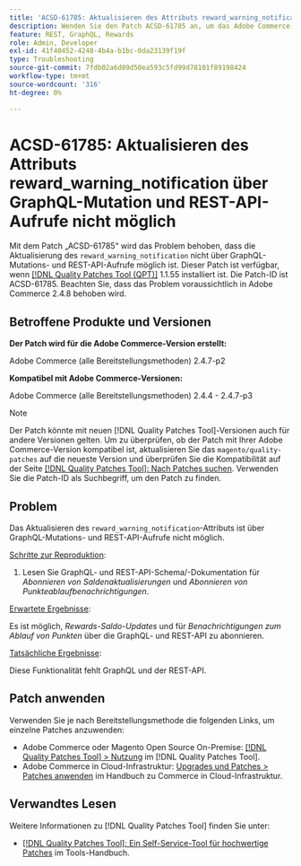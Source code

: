 ```yaml
---
title: 'ACSD-61785: Aktualisieren des Attributs reward_warning_notification über GraphQL-Mutation und REST-API-Aufrufe nicht möglich'
description: Wenden Sie den Patch ACSD-61785 an, um das Adobe Commerce-Problem zu beheben, bei dem die Aktualisierung des Attributs „reward_warning_notification“ nicht über GraphQL-Mutation und REST-API-Aufrufe möglich ist.
feature: REST, GraphQL, Rewards
role: Admin, Developer
exl-id: 41f40452-4240-4b4a-b1bc-0da23139f19f
type: Troubleshooting
source-git-commit: 7fdb02a6d89d50ea593c5fd99d78101f89198424
workflow-type: tm+mt
source-wordcount: '316'
ht-degree: 0%

---
```


# ACSD-61785: Aktualisieren des Attributs reward_warning_notification über GraphQL-Mutation und REST-API-Aufrufe nicht möglich

Mit dem Patch „ACSD-61785“ wird das Problem behoben, dass die Aktualisierung des `reward_warning_notification` nicht über GraphQL-Mutations- und REST-API-Aufrufe möglich ist. Dieser Patch ist verfügbar, wenn [[!DNL Quality Patches Tool (QPT)]](/help/tools/quality-patches-tool/quality-patches-tool-to-self-serve-quality-patches.md) 1.1.55 installiert ist. Die Patch-ID ist ACSD-61785. Beachten Sie, dass das Problem voraussichtlich in Adobe Commerce 2.4.8 behoben wird.

## Betroffene Produkte und Versionen

**Der Patch wird für die Adobe Commerce-Version erstellt:**

Adobe Commerce (alle Bereitstellungsmethoden) 2.4.7-p2

**Kompatibel mit Adobe Commerce-Versionen:**

Adobe Commerce (alle Bereitstellungsmethoden) 2.4.4 - 2.4.7-p3

>[!NOTE]
>
>Der Patch könnte mit neuen [!DNL Quality Patches Tool]-Versionen auch für andere Versionen gelten. Um zu überprüfen, ob der Patch mit Ihrer Adobe Commerce-Version kompatibel ist, aktualisieren Sie das `magento/quality-patches` auf die neueste Version und überprüfen Sie die Kompatibilität auf der Seite [[!DNL Quality Patches Tool]: Nach Patches suchen](https://experienceleague.adobe.com/tools/commerce-quality-patches/index.html?lang=de). Verwenden Sie die Patch-ID als Suchbegriff, um den Patch zu finden.

## Problem

Das Aktualisieren des `reward_warning_notification`-Attributs ist über GraphQL-Mutations- und REST-API-Aufrufe nicht möglich.

<u>Schritte zur Reproduktion</u>:

1. Lesen Sie GraphQL- und REST-API-Schema/-Dokumentation für *Abonnieren von Saldenaktualisierungen* und *Abonnieren von Punkteablaufbenachrichtigungen*.

<u>Erwartete Ergebnisse</u>:

Es ist möglich, *Rewards-Saldo-Updates* und für *Benachrichtigungen zum Ablauf von Punkten* über die GraphQL- und REST-API zu abonnieren.

<u>Tatsächliche Ergebnisse</u>:

Diese Funktionalität fehlt GraphQL und der REST-API.

## Patch anwenden

Verwenden Sie je nach Bereitstellungsmethode die folgenden Links, um einzelne Patches anzuwenden:

* Adobe Commerce oder Magento Open Source On-Premise: [[!DNL Quality Patches Tool] > Nutzung](/help/tools/quality-patches-tool/usage.md) im [!DNL Quality Patches Tool].
* Adobe Commerce in Cloud-Infrastruktur: [Upgrades und Patches > Patches anwenden](https://experienceleague.adobe.com/docs/commerce-cloud-service/user-guide/develop/upgrade/apply-patches.html?lang=de) im Handbuch zu Commerce in Cloud-Infrastruktur.

## Verwandtes Lesen

Weitere Informationen zu [!DNL Quality Patches Tool] finden Sie unter:

* [[!DNL Quality Patches Tool]: Ein Self-Service-Tool für hochwertige Patches](/help/tools/quality-patches-tool/quality-patches-tool-to-self-serve-quality-patches.md) im Tools-Handbuch.
